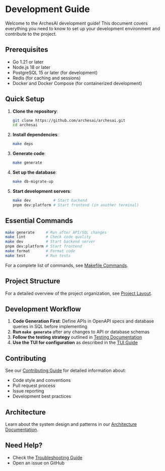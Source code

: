 # Development Guide

Welcome to the ArchesAI development guide! This document covers everything you need to know to set
up your development environment and contribute to the project.

## Prerequisites

- Go 1.21 or later
- Node.js 18 or later
- PostgreSQL 15 or later (for development)
- Redis (for caching and sessions)
- Docker and Docker Compose (for containerized development)

## Quick Setup

1. **Clone the repository**:

   ```bash
   git clone https://github.com/archesai/archesai.git
   cd archesai
   ```

2. **Install dependencies**:

   ```bash
   make deps
   ```

3. **Generate code**:

   ```bash
   make generate
   ```

4. **Set up the database**:

   ```bash
   make db-migrate-up
   ```

5. **Start development servers**:

   ```bash
   make dev          # Start backend
   pnpm dev:platform # Start frontend (in another terminal)
   ```

## Essential Commands

```bash
make generate     # Run after API/SQL changes
make lint         # Check code quality
make dev          # Start backend server
pnpm dev:platform # Start frontend
make format       # Format code
make test         # Run tests
```

For a complete list of commands, see [Makefile Commands](makefile-commands.md).

## Project Structure

For a detailed overview of the project organization, see
[Project Layout](../architecture/project-layout.md).

## Development Workflow

1. **Code Generation First**: Define APIs in OpenAPI specs and database queries in SQL before
   implementing
2. **Run `make generate`** after any changes to API or database schemas
3. **Follow the testing strategy** outlined in [Testing Documentation](testing.md)
4. **Use the TUI for configuration** as described in the [TUI Guide](../features/tui.md)

## Contributing

See our [Contributing Guide](../contributing.md) for detailed information about:

- Code style and conventions
- Pull request process
- Issue reporting
- Development best practices

## Architecture

Learn about the system design and patterns in our
[Architecture Documentation](../architecture/system-design.md).

## Need Help?

- Check the [Troubleshooting Guide](../troubleshooting/common-issues.md)
- Open an issue on GitHub

